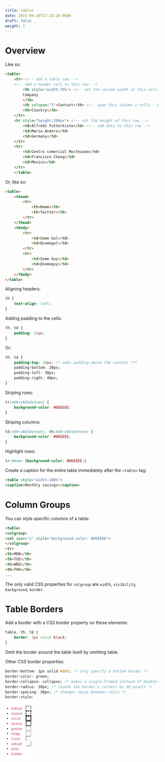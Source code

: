 ```yaml
---
title: tables
date: 2023-04-26T17:23:20-0600
draft: false
weight: 1
---
```

# Overview
Like so:
```html
<table>
    <tr> <!-- add a table row -->
    <!-- add a header cell to this row -->
        <th style="width:70%"> <!-- set the column width of this cell-->
        Company
        </th>
        <th colspan="2">Contact</th> <!-- span this column 2 cells -->
        <th>Country</th>
    </tr>
    <tr style="height:200px"> <!-- set the height of this row -->
        <td>Alfreds Futterkiste</td> <!-- add data to this row -->
        <td>Maria Anders</td>
        <td>Germany</td>
    </tr>
    <tr>
        <td>Centro comercial Moctezuma</td>
        <td>Francisco Chang</td>
        <td>Mexico</td>
    </tr>
    </table>
```

Or, like so:
```html
<table>
    <thead>
        <tr>
            <th>Name</th>
            <th>Twitter</th>
        </tr>
    </thead>
    <tbody>
        <tr>
            <td>Some Gal</td>
            <td>@somegal</td>
        </tr>
        <tr>
            <td>Some Guy</td>
            <td>@someguy</td>
        </tr>
    </tbody>
</table>
```

Aligning headers:
```css
th {
    text-align: left;
}
```
Adding padding to the cells:
```css
th, td {
    padding: 15px;
}
```
Or:
```css
th, td {
    padding-top: 10px; /* adds padding above the content */*
    padding-bottom: 20px;
    padding-left: 30px;
    padding-right: 40px;
}
```

Striping rows:
```css
tr:nth-child(even) {
    background-color: #D6EEEE;
}
```
Striping columns:
```css
td:nth-child(even), th:nth-child(even) {
    background-color: #D6EEEE;
}
```

Highlight rows:
```css
tr:hover {background-color: #D6EEEE;}
```
Create a caption for the entire table immediately after the `<table>` tag:
```html
<table style="width:100%">
<caption>Monthly savings</caption>
```

# Column Groups
You can style specific columns of a table:
```html
<table>
<colgroup>
<col span="2" style="background-color: #D6EEEE">
</colgroup>
<tr>
<th>MON</th>
<th>TUE</th>
<th>WED</th>
<th>THU</th>
...
```
The only valid CSS properties for `colgroup` are `width`, `visibility`, `background`, `border`.

# Table Borders
Add a border with a CSS border property on these elements:
```css
table, th, td {
    border: 1px solid black;
}
```
Omit the border around the table itself by omitting table.

Other CSS border properties:
```css
border-bottom: 1px solid #ddd; /* only specify a bottom border */
border-color: green;
border-collapse: collapse; /* makes a single-framed instead of double-framed border */
border-radius: 10px; /* rounds the border's corners by 10 pixels */
border-spacing: 30px; /* changes space between cells */
border-style:
```
<img alt="" src="xHTML_Tables-image1.png" style="width:0.94167in;height:1.83333in" />
